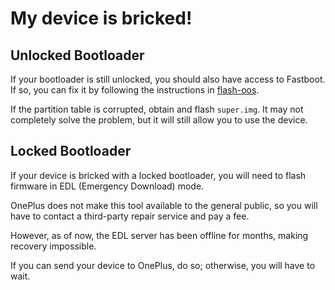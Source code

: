 # My device is bricked!

## Unlocked Bootloader
If your bootloader is still unlocked, you should also have access to Fastboot.
If so, you can fix it by following the instructions in [flash-oos](docs/flash-oos.md).

If the partition table is corrupted, obtain and flash `super.img`. It may not completely solve the problem, but it will still allow you to use the device.

## Locked Bootloader
If your device is bricked with a locked bootloader, you will need to flash firmware in EDL (Emergency Download) mode.

OnePlus does not make this tool available to the general public, so you will have to contact a third-party repair service and pay a fee.

However, as of now, the EDL server has been offline for months, making recovery impossible.

If you can send your device to OnePlus, do so; otherwise, you will have to wait.
